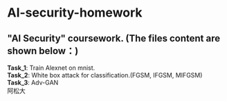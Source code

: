 # AI-security-homework
## "AI Security" coursework. (The files content are shown below：)
**Task_1**: Train Alexnet on mnist.<br />
**Task_2**: White box attack for classification.(FGSM, IFGSM, MIFGSM)<br />
**Task_3**: Adv-GAN<br />
阿松大

